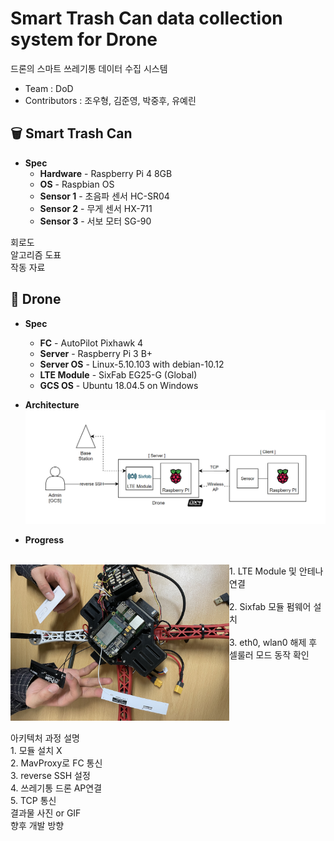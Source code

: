 # Smart Trash Can data collection system for Drone
드론의 스마트 쓰레기통 데이터 수집 시스템<br>
- Team : DoD<br>
- Contributors : 조우형, 김준영, 박중후, 유예린<br>

## 🗑 Smart Trash Can
- **Spec**
  - **Hardware** - Raspberry Pi 4 8GB
  - **OS** - Raspbian OS
  - **Sensor 1** - 초음파 센서 HC-SR04
  - **Sensor 2** - 무게 센서 HX-711
  - **Sensor 3** - 서보 모터 SG-90

회로도<br>
알고리즘 도표<br>
작동 자료<br>

## 🚁 Drone
- **Spec**
  - **FC** - AutoPilot Pixhawk 4
  - **Server** - Raspberry Pi 3 B+
  - **Server OS** - Linux-5.10.103 with debian-10.12
  - **LTE Module** - SixFab EG25-G (Global)
  - **GCS OS** - Ubuntu 18.04.5 on Windows

- **Architecture**
![Architecture](/docs/img/drone/architecture_basic.PNG)

- **Progress**
<br>
<img align="left" width="350" height="250" src="/docs/img/drone/connect_LTE_Module.jpg">
1. LTE Module 및 안테나 연결<br><br>
2. Sixfab 모듈 펌웨어 설치<br><br>
3. eth0, wlan0 해제 후 셀룰러 모드 동작 확인<br><br>
<br clear="left"/>




<br>
아키텍처 과정 설명<br>
1. 모듈 설치 X<br>
2. MavProxy로 FC 통신<br>
3. reverse SSH 설정<br>
4. 쓰레기통 드론 AP연결<br>
5. TCP 통신<br>
결과물 사진 or GIF<br>
향후 개발 방향
